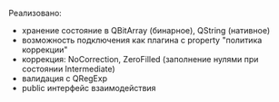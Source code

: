 Реализовано:
 - хранение состояние в QBitArray (бинарное), QString (нативное)
 - возможность подключения как плагина с property "политика коррекции"
 - коррекция: NoCorrection, ZeroFilled (заполнение нулями при состоянии Intermediate)
 - валидация с QRegExp
 - public интерфейс взаимодействия

